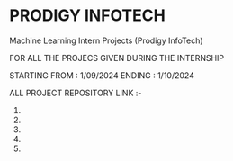 # PRODIGY INFOTECH

Machine Learning Intern Projects (Prodigy InfoTech)

FOR ALL THE PROJECS GIVEN DURING THE INTERNSHIP 

STARTING FROM : 1/09/2024
ENDING : 1/10/2024

ALL PROJECT REPOSITORY LINK :-

1)

2)

3)

4)

5)


